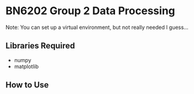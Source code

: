 # BN6202 Group 2 Data Processing

Note: You can set up a virtual environment, but not really needed I guess...

## Libraries Required
- numpy
- matplotlib

## How to Use


